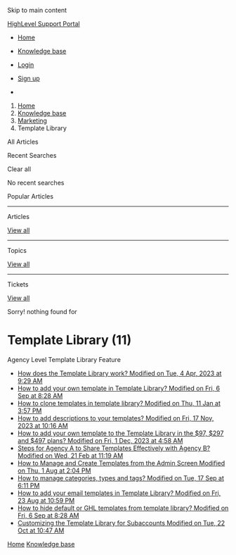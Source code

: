 Skip to main content

[ HighLevel Support Portal ](https://help.gohighlevel.com)

  * [ Home ](/support/home)
  * [ Knowledge base ](/support/solutions)

  * [Login](/support/login)
  * [Sign up](/support/signup)
  * 

  1. [Home](/support/home)
  2. [Knowledge base](/support/solutions)
  3. [Marketing](/support/solutions/48000449565)
  4. Template Library

All  Articles 

Recent Searches

Clear all

No recent searches

Popular Articles

* * *

Articles

[View all](/support/search/solutions)

* * *

Topics

[View all](/support/search/topics)

* * *

Tickets

[View all](/support/search/tickets)

Sorry! nothing found for   

# Template Library (11)

Agency Level Template Library Feature

  * [ How does the Template Library work? Modified on Tue, 4 Apr, 2023 at 9:29 AM  ](/support/solutions/articles/48001236650-how-does-the-template-library-work-)
  * [ How to add your own template in Template Library? Modified on Fri, 6 Sep at 8:28 AM  ](/support/solutions/articles/155000001304-how-to-add-your-own-template-in-template-library-)
  * [ How to clone templates in template library? Modified on Thu, 11 Jan at 3:57 PM  ](/support/solutions/articles/155000001458-how-to-clone-templates-in-template-library-)
  * [ How to add descriptions to your templates? Modified on Fri, 17 Nov, 2023 at 10:16 AM  ](/support/solutions/articles/155000001459-how-to-add-descriptions-to-your-templates-)
  * [ How to add your own template to the Template Library in the $97, $297 and $497 plans? Modified on Fri, 1 Dec, 2023 at 4:58 AM  ](/support/solutions/articles/155000001518-how-to-add-your-own-template-to-the-template-library-in-the-97-297-and-497-plans-)
  * [ Steps for Agency A to Share Templates Effectively with Agency B? Modified on Wed, 21 Feb at 11:19 AM  ](/support/solutions/articles/155000001679-steps-for-agency-a-to-share-templates-effectively-with-agency-b-)
  * [ How to Manage and Create Templates from the Admin Screen Modified on Thu, 1 Aug at 2:04 PM  ](/support/solutions/articles/155000002959-how-to-manage-and-create-templates-from-the-admin-screen)
  * [ How to manage categories, types and tags? Modified on Tue, 17 Sep at 6:11 PM  ](/support/solutions/articles/155000003112-how-to-manage-categories-types-and-tags-)
  * [ How to add your email templates in Template Library? Modified on Fri, 23 Aug at 10:59 PM  ](/support/solutions/articles/155000003186-how-to-add-your-email-templates-in-template-library-)
  * [ How to hide default or GHL templates from template library? Modified on Fri, 6 Sep at 8:28 AM  ](/support/solutions/articles/155000003330-how-to-hide-default-or-ghl-templates-from-template-library-)
  * [ Customizing the Template Library for Subaccounts Modified on Tue, 22 Oct at 10:47 AM  ](/support/solutions/articles/155000003917-customizing-the-template-library-for-subaccounts)

[Home](/support/home) [Knowledge base](/support/solutions)
